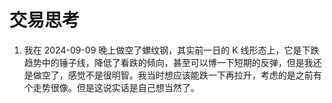 # 交易思考

1. 我在 2024-09-09 晚上做空了螺纹钢，其实前一日的 K 线形态上，它是下跌趋势中的锤子线，降低了看跌的倾向，甚至可以博一下短期的反弹，但是我还是做空了，感觉不是很明智。我当时想应该能跌一下再拉升，考虑的是之前有个走势很像。但是这说实话是自己想当然了。
